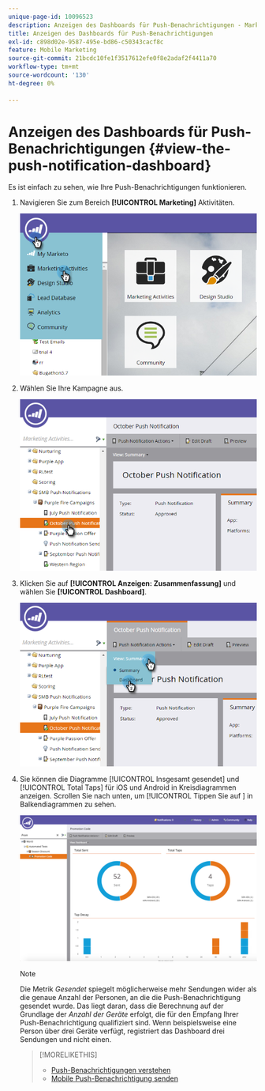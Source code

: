 ```yaml
---
unique-page-id: 10096523
description: Anzeigen des Dashboards für Push-Benachrichtigungen - Marketo-Dokumente - Produktdokumentation
title: Anzeigen des Dashboards für Push-Benachrichtigungen
exl-id: c898d02e-9587-495e-bd86-c50343cacf8c
feature: Mobile Marketing
source-git-commit: 21bcdc10fe1f3517612efe0f8e2adaf2f4411a70
workflow-type: tm+mt
source-wordcount: '130'
ht-degree: 0%

---
```


# Anzeigen des Dashboards für Push-Benachrichtigungen {#view-the-push-notification-dashboard}

Es ist einfach zu sehen, wie Ihre Push-Benachrichtigungen funktionieren.

1. Navigieren Sie zum Bereich **[!UICONTROL Marketing]** Aktivitäten.

   ![](assets/image2015-12-11-12-3a57-3a48.png)

1. Wählen Sie Ihre Kampagne aus.

   ![](assets/image2015-12-11-13-3a1-3a56.png)

1. Klicken Sie auf **[!UICONTROL Anzeigen: Zusammenfassung]** und wählen Sie **[!UICONTROL Dashboard]**.

   ![](assets/image2015-12-11-13-3a4-3a23.png)

1. Sie können die Diagramme [!UICONTROL Insgesamt gesendet] und [!UICONTROL Total Taps] für iOS und Android in Kreisdiagrammen anzeigen. Scrollen Sie nach unten, um [!UICONTROL Tippen Sie auf ] in Balkendiagrammen zu sehen.

   ![](assets/image2015-12-15-15-3a23-3a47.png)

   >[!NOTE]
   >
   >Die Metrik _Gesendet_ spiegelt möglicherweise mehr Sendungen wider als die genaue Anzahl der Personen, an die die Push-Benachrichtigung gesendet wurde. Das liegt daran, dass die Berechnung auf der Grundlage der _Anzahl der Geräte_ erfolgt, die für den Empfang Ihrer Push-Benachrichtigung qualifiziert sind. Wenn beispielsweise eine Person über drei Geräte verfügt, registriert das Dashboard drei Sendungen und nicht einen.

   >[!MORELIKETHIS]
   >
   >* [Push-Benachrichtigungen verstehen](/help/marketo/product-docs/mobile-marketing/push-notifications/understanding-push-notifications.md)
   >* [Mobile Push-Benachrichtigung senden](/help/marketo/product-docs/mobile-marketing/push-notifications/send-a-mobile-push-notification.md)
